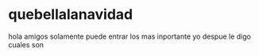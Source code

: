 # quebellalanavidad
hola amigos solamente puede entrar los mas inportante yo despue le digo cuales son
